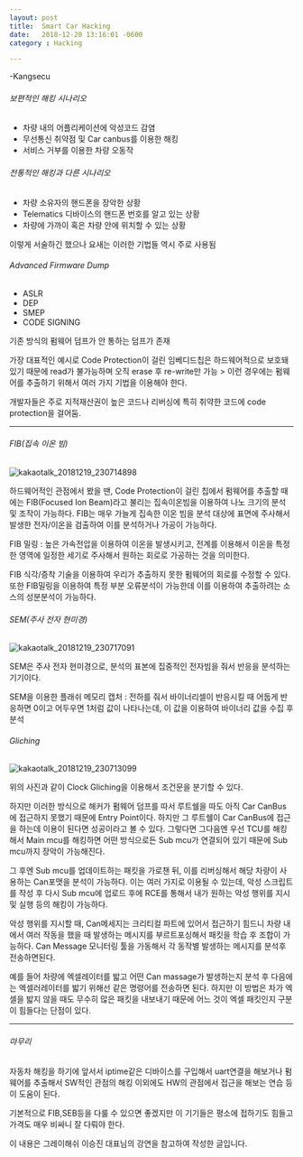 ```yaml
---
layout: post
title:  Smart Car Hacking
date:   2018-12-20 13:16:01 -0600
category : Hacking

---
```



-Kangsecu

###### 보편적인 해킹 시나리오

- 차량 내의 어플리케이션에 악성코드 감염
- 무선통신 취약점 및  Car canbus를 이용한 해킹
- 서비스 거부를 이용한 차량 오동작 

###### 전통적인 해킹과 다른 시나리오

- 차량 소유자의 핸드폰을 장악한 상황
- Telematics 디바이스의 핸드폰 번호를 알고 있는 상황 
- 차량에 가까이 혹은 차량 안에 위치할 수 있는 상황

이렇게 서술하긴 했으나 요새는 이러한 기법들 역시 주로 사용됨

###### Advanced Firmware Dump

- ASLR
- DEP
- SMEP
- CODE SIGNING

기존 방식의 펌웨어 덤프가 안 통하는 덤프가 존재

가장 대표적인 예시로 Code Protection이 걸린 임베디드칩은 하드웨어적으로 보호돼있기 때문에 read가 불가능하며 오직 erase 후 re-write만 가능 > 이런 경우에는 펌웨어를 추출하기 위해서 여러 가지 기법을 이용해야 한다. 

개발자들은 주로 지적재산권이 높은 코드나 리버싱에 특히 취약한 코드에 code protection을 걸어둠.

------

###### FIB(집속 이온 빔)

![kakaotalk_20181219_230714898](https://user-images.githubusercontent.com/36659181/50265195-d0a00e80-0461-11e9-9be2-231bd63bd534.jpg)



하드웨어적인 관점에서 봤을 땐, Code Protection이 걸린 칩에서 펌웨어를 추출할 때에는  FIB(Focused Ion Beam)라고 불리는 집속이온빔을 이용하여 나노 크기의 분석 및 조작이 가능하다. FIB는 매우 가늘게 집속한 이온 빔을 분석 대상에 표면에 주사해서 발생한 전자/이온을 검출하여 이를 분석하거나 가공이 가능하다. 

FIB 밀링 : 높은 가속전압을 이용하여 이온을 발생시키고, 전계를 이용해서 이온을 특정한 영역에 일정한 세기로 주사해서 원하는 회로로 가공하는 것을 의미한다.

FIB 식각/증착 기술을 이용하여 우리가 추출하지 못한 펌웨어의 회로를 수정할 수 있다. 또한 FIB밀링을 이용하여 특정 부분 오류분석이 가능한데 이를 이용하여 추출하려는 소스의 성분분석이 가능하다.



###### SEM(주사 전자 현미경)

![kakaotalk_20181219_230717091](https://user-images.githubusercontent.com/36659181/50265233-f9280880-0461-11e9-97d8-6653dc386808.jpg)

SEM은 주사 전자 현미경으로, 분석의 표본에 집중적인 전자빔을 줘서 반응을 분석하는 기기이다.

SEM을 이용한 플래쉬 메모리 캡처 :  전하를 줘서  바이너리셀이 반응시킬 때 어둡게 반응하면 0이고 어두우면 1처럼 값이 나타나는데, 이 값을 이용하여 바이너리 값을 수집 후 분석



###### Gliching

![kakaotalk_20181219_230713099](https://user-images.githubusercontent.com/36659181/50265208-dd246700-0461-11e9-8844-a7dc47a809b5.jpg)



위의 사진과 같이 Clock Gliching을 이용해서 조건문을 분기할 수 있다. 

하지만 이러한 방식으로 해커가 펌웨어 덤프를 따서 루트쉘을 따도 아직 Car CanBus에 접근하지 못했기 때문에 Entry Point이다. 하지만 그 루트쉘이 Car CanBus에 접근을 하는데 이용이 된다면 성공이라고 볼 수 있다.  그렇다면 그다음엔 우선 TCU를 해킹해서 Main mcu를 해킹하면 어떤 방식으로든 Sub mcu가 연결되어 있기 때문에 Sub mcu까지 장악이 가능해진다.

 그 후엔 Sub mcu를 업데이트하는 패킷을 가로챈 뒤, 이를 리버싱해서 해당 차량이 사용하는 Can포맷을 분석이 가능하다. 이는 여러 가지로 이용될 수 있는데, 악성 스크립트를 작성 후 다시 Sub mcu에 업로드 후에 RCE를 통해서 내가 원하는 악성 행위를 지시 및 실행 등의 해킹이 가능하다. 

악성 행위를 지시할 때, Can메세지는 크리티컬 파트에 있어서 접근하기 힘드니  차량 내에서 여러 작동을 했을 때 발생하는 메시지를 부르트포싱해서 패킷을 학습 후 조합이 가능하다. Can Message 모니터링 툴을 가동해서 각 동작별 발생하는 메시지를 분석후 전송하면된다.

예를 들어 차량에 엑셀레이터를 밟고 어떤 Can massage가 발생하는지 분석 후 다음에는 엑셀러레이터를 밟기 위해선 같은 명령어를 전송하면 된다. 하지만 이 방법은 차가 엑셀을 밟지 않을 때도 무수히 많은 패킷을 내보내기 때문에 어느 것이 엑셀 패킷인지 구분이 힘들다는 단점이 있다.

------

###### 마무리

자동차 해킹을 하기에 앞서서 iptime같은 디바이스를 구입해서 uart연결을 해보거나 펌웨어를 추출해서 SW적인 관점의 해킹 이외에도 HW의 관점에서 접근을 해보는 연습 등이 도움이 된다. 

기본적으로 FIB,SEB등을 다룰 수 있으면 좋겠지만 이 기기들은 평소에 접하기도 힘들고 가격도 매우 비싸니 잘 다뤄야 한다. 

이 내용은 그레이해쉬 이승진 대표님의 강연을 참고하여 작성한 글입니다.
